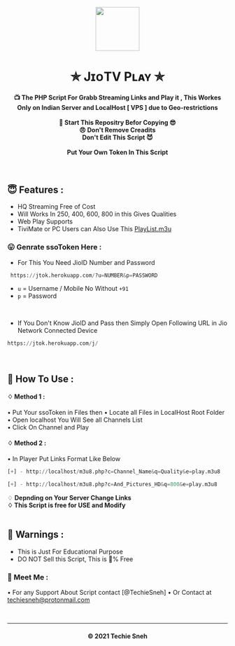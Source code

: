 <p align="center"><img src="https://www.vhv.rs/dpng/d/256-2566322_jio-tv-hd-png-download.png" width="100" height="100"></p>

<h1 align='center'>✯ JɪᴏTV Pʟᴀʏ ✯</h1>

<!-- DO NOT EDIT FILE AND ADD YOU NAME HERE AND PUBLISH -->
<!-- © 2021 TechieSneh -->

<h4 align='center'>📺 The PHP Script For Grabb Streaming Links and Play it , This Workes Only on Indian Server and LocalHost [ VPS ] due to Geo-restrictions<br><br>🌟 Start This Repositry Befor Copying 😎<br>😠 Don't Remove Creadits<br>Don't Edit This Script 😈<br><br>Put Your Own Token In This Script</h4>
<br>

<h2>😇 Features :</h2>

- HQ Streaming Free of Cost <br>
- Will Works In 250, 400, 600, 800 in this Gives Qualities
- Web Play Supports
- TiviMate or PC Users can Also Use This [PlayList.m3u](https://github.com/techiesneh/Sneh-JioTV/blob/main/playlist.m3u)

<h3>😛 Genrate ssoToken Here :</h3>

- For This You Need JioID Number and Password
```py
 https://jtok.herokuapp.com/?u=NUMBER&p=PASSWORD
```
- `u` = Username / Mobile No Without `+91`
- `p` = Password

<br>

- If You Don't Know JioID and Pass then Simply Open Following URL in Jio Network Connected Device
```py
https://jtok.herokuapp.com/j/
```


<br>
<h2>🍁 How To Use : </h2>

#### ♢ Method 1 :

• Put Your ssoToken in Files then
• Locate all Files in LocalHost Root Folder <br>
• Open localhost You Will See all Channels List <br>
• Click On Channel and Play <br>

#### ♢ Method 2 :

• In Player Put Links Format Like Below

  ```py
  [+] - http://localhost/m3u8.php?c=Channel_Name&q=Quality&e=play.m3u8
  
  [+] - http://localhost/m3u8.php?c=And_Pictures_HD&q=800&e=play.m3u8
  
  ```

   ♢ <b>Depnding on Your Server Change Links<br>
   ♢ This Script is free for USE and Modify</b><br><br>

<h2>🚸 Warnings :</h2>

- This is Just For Educational Purpose
- DO NOT Sell this Script, This is 💯% Free

<h3>🤗 Meet Me : </h3>


• For any Support About Script contact [@TechieSneh]
• Or Contact at [techiesneh@protonmail.com](mailto:techiesneh@protonmail.com)

<br>


---
<h4 align='center'>© 2021 Techie Sneh</h4>

<!-- DO NOT REMOVE THIS CREDIT 🤬 🤬 -->

